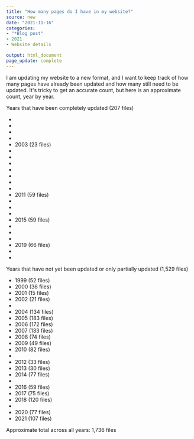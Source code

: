 ```yaml
---
title: "How many pages do I have in my website?"
source: new
date: "2021-11-16"
categories:
- "*Blog post"
- 2021
- Website details

output: html_document
page_update: complete
---
```


I am updating my website to a new format, and I want to keep track of how many pages have already been updated and how many still need to be updated. It's tricky to get an accurate count, but here is an approximate count, year by year.

<!--more-->

Years that have been completely updated (207 files)

+ 
+ 
+ 
+ 
+ 2003 (23 files)
+ 
+ 
+ 
+ 
+ 
+ 
+ 
+ 2011 (59 files)
+ 
+ 
+ 
+ 2015 (59 files)
+ 
+ 
+ 
+ 2019 (66 files)
+ 
+ 

Years that have not yet been updated or only partially updated (1,529 files)

+ 1999 (52 files)
+ 2000 (36 files)
+ 2001 (15 files)
+ 2002 (21 files)
+
+ 2004 (134 files)
+ 2005 (183 files)
+ 2006 (172 files)
+ 2007 (133 files)
+ 2008 (74 files)
+ 2009 (49 files)
+ 2010 (82 files)
+
+ 2012 (33 files)
+ 2013 (30 files)
+ 2014 (77 files)
+
+ 2016 (59 files)
+ 2017 (75 files)
+ 2018 (120 files)
+
+ 2020 (77 files)
+ 2021 (107 files)

Approximate total across all years: 1,736 files
